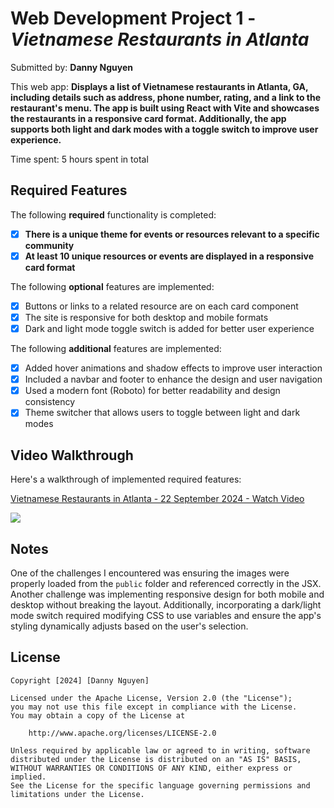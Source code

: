 # Web Development Project 1 - _Vietnamese Restaurants in Atlanta_

Submitted by: **Danny Nguyen**

This web app: **Displays a list of Vietnamese restaurants in Atlanta, GA, including details such as address, phone number, rating, and a link to the restaurant's menu. The app is built using React with Vite and showcases the restaurants in a responsive card format. Additionally, the app supports both light and dark modes with a toggle switch to improve user experience.**

Time spent: 5 hours spent in total

## Required Features

The following **required** functionality is completed:

- [x] **There is a unique theme for events or resources relevant to a specific community**
- [x] **At least 10 unique resources or events are displayed in a responsive card format**

The following **optional** features are implemented:

- [x] Buttons or links to a related resource are on each card component
- [x] The site is responsive for both desktop and mobile formats
- [x] Dark and light mode toggle switch is added for better user experience

The following **additional** features are implemented:

- [x] Added hover animations and shadow effects to improve user interaction
- [x] Included a navbar and footer to enhance the design and user navigation
- [x] Used a modern font (Roboto) for better readability and design consistency
- [x] Theme switcher that allows users to toggle between light and dark modes

## Video Walkthrough

Here's a walkthrough of implemented required features:

<div>
    <a href="https://www.loom.com/share/d7230c15a53044cdb9e0e1aeded17098">
      <p>Vietnamese Restaurants in Atlanta - 22 September 2024 - Watch Video</p>
    </a>
    <a href="https://www.loom.com/share/d7230c15a53044cdb9e0e1aeded17098">
      <img style="max-width:300px;" src="https://cdn.loom.com/sessions/thumbnails/d7230c15a53044cdb9e0e1aeded17098-e2f7097b30099044-full-play.gif">
    </a>
</div>

## Notes

One of the challenges I encountered was ensuring the images were properly loaded from the `public` folder and referenced correctly in the JSX. Another challenge was implementing responsive design for both mobile and desktop without breaking the layout. Additionally, incorporating a dark/light mode switch required modifying CSS to use variables and ensure the app's styling dynamically adjusts based on the user's selection.

## License

    Copyright [2024] [Danny Nguyen]

    Licensed under the Apache License, Version 2.0 (the "License");
    you may not use this file except in compliance with the License.
    You may obtain a copy of the License at

        http://www.apache.org/licenses/LICENSE-2.0

    Unless required by applicable law or agreed to in writing, software
    distributed under the License is distributed on an "AS IS" BASIS,
    WITHOUT WARRANTIES OR CONDITIONS OF ANY KIND, either express or implied.
    See the License for the specific language governing permissions and
    limitations under the License.
